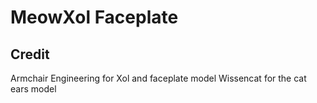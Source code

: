 # MeowXol Faceplate
## Credit  
Armchair Engineering for Xol and faceplate model
Wissencat for the cat ears model
